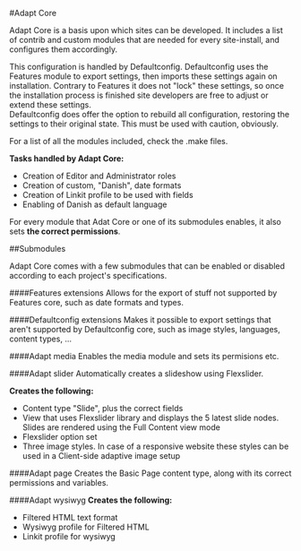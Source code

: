 #Adapt Core

Adapt Core is a basis upon which sites can be developed. It includes a list of contrib and custom modules that are needed for every site-install, and configures them accordingly. 

This configuration is handled by Defaultconfig. Defaultconfig uses the Features module to export settings, then imports these settings again on installation. Contrary to Features it does not "lock" these settings, so once the installation process is finished site developers are free to adjust or extend these settings.  
Defaultconfig does offer the option to rebuild all configuration, restoring the settings to their original state. This must be used with caution, obviously.

For a list of all the modules included, check the .make files.

**Tasks handled by Adapt Core:**

* Creation of Editor and Administrator roles
* Creation of custom, "Danish", date formats
* Creation of Linkit profile to be used with fields
* Enabling of Danish as default language

For every module that Adat Core or one of its submodules enables, it also sets **the correct permissions**.


##Submodules

Adapt Core comes with a few submodules that can be enabled or disabled according to each project's specifications.

####Features extensions
Allows for the export of stuff not supported by Features core, such as date formats and types.

####Defaultconfig extensions
Makes it possible to export settings that aren't supported by Defaultconfig core, such as image styles, languages, content types, ...

####Adapt media
Enables the media module and sets its permisions etc.

####Adapt slider
Automatically creates a slideshow using Flexslider. 

**Creates the following:**

* Content type "Slide", plus the correct fields
* View that uses Flexslider library and displays the 5 latest slide nodes. Slides are rendered using the Full Content view mode
* Flexslider option set
* Three image styles. In case of a responsive website these styles can be used in a Client-side adaptive image setup

####Adapt page
Creates the Basic Page content type, along with its correct permissions and variables.

####Adapt wysiwyg
**Creates the following:**

* Filtered HTML text format
* Wysiwyg profile for Filtered HTML
* Linkit profile for wysiwyg